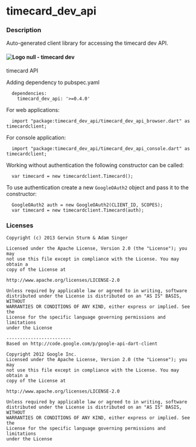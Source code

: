# timecard_dev_api

### Description

Auto-generated client library for accessing the timecard dev API.

#### ![Logo](http://www.google.com/images/icons/product/search-16.gif) null - timecard dev

timecard API

Adding dependency to pubspec.yaml

```
  dependencies:
    timecard_dev_api: '>=0.4.0'
```

For web applications:

```
  import "package:timecard_dev_api/timecard_dev_api_browser.dart" as timecardclient;
```

For console application:

```
  import "package:timecard_dev_api/timecard_dev_api_console.dart" as timecardclient;
```

Working without authentication the following constructor can be called:

```
  var timecard = new timecardclient.Timecard();
```

To use authentication create a new `GoogleOAuth2` object and pass it to the constructor:


```
  GoogleOAuth2 auth = new GoogleOAuth2(CLIENT_ID, SCOPES);
  var timecard = new timecardclient.Timecard(auth);
```

### Licenses

```
Copyright (c) 2013 Gerwin Sturm & Adam Singer

Licensed under the Apache License, Version 2.0 (the "License"); you may 
not use this file except in compliance with the License. You may obtain a 
copy of the License at

http://www.apache.org/licenses/LICENSE-2.0

Unless required by applicable law or agreed to in writing, software
distributed under the License is distributed on an "AS IS" BASIS, WITHOUT
WARRANTIES OR CONDITIONS OF ANY KIND, either express or implied. See the
License for the specific language governing permissions and limitations 
under the License

------------------------
Based on http://code.google.com/p/google-api-dart-client

Copyright 2012 Google Inc.
Licensed under the Apache License, Version 2.0 (the "License"); you may 
not use this file except in compliance with the License. You may obtain a
copy of the License at

http://www.apache.org/licenses/LICENSE-2.0

Unless required by applicable law or agreed to in writing, software
distributed under the License is distributed on an "AS IS" BASIS, WITHOUT
WARRANTIES OR CONDITIONS OF ANY KIND, either express or implied. See the
License for the specific language governing permissions and limitations 
under the License

```
